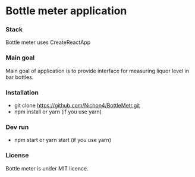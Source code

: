 # Bottle meter application

### Stack
 Bottle meter uses CreateReactApp

### Main goal

 Main goal of application is to provide interface for measuring liquor level in bar bottles.
 
### Installation 

* git clone https://github.com/Nichon4/BottleMetr.git
* npm install or yarn (if you use yarn)

### Dev run

* npm start or yarn start (if you use yarn)

### License 

Bottle meter is under MIT licence.
